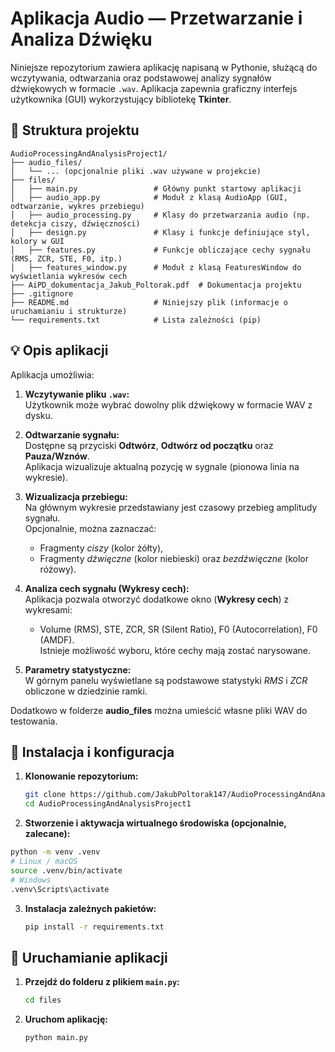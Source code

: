 # Aplikacja Audio — Przetwarzanie i Analiza Dźwięku

Niniejsze repozytorium zawiera aplikację napisaną w Pythonie, służącą do wczytywania, odtwarzania oraz podstawowej analizy sygnałów dźwiękowych w formacie `.wav`. Aplikacja zapewnia graficzny interfejs użytkownika (GUI) wykorzystujący bibliotekę **Tkinter**.

## 📂 Struktura projektu
```
AudioProcessingAndAnalysisProject1/
├── audio_files/
│   └── ... (opcjonalnie pliki .wav używane w projekcie)
├── files/
│   ├── main.py                 # Główny punkt startowy aplikacji
│   ├── audio_app.py            # Moduł z klasą AudioApp (GUI, odtwarzanie, wykres przebiegu)
│   ├── audio_processing.py     # Klasy do przetwarzania audio (np. detekcja ciszy, dźwięczności)
│   ├── design.py               # Klasy i funkcje definiujące styl, kolory w GUI
│   ├── features.py             # Funkcje obliczające cechy sygnału (RMS, ZCR, STE, F0, itp.)
│   ├── features_window.py      # Moduł z klasą FeaturesWindow do wyświetlania wykresów cech
├── AiPD_dokumentacja_Jakub_Poltorak.pdf  # Dokumentacja projektu
├── .gitignore
├── README.md                   # Niniejszy plik (informacje o uruchamianiu i strukturze)
└── requirements.txt            # Lista zależności (pip)

```

## 💡 Opis aplikacji

Aplikacja umożliwia:

1. **Wczytywanie pliku `.wav`:**  
   Użytkownik może wybrać dowolny plik dźwiękowy w formacie WAV z dysku.

2. **Odtwarzanie sygnału:**  
   Dostępne są przyciski **Odtwórz**, **Odtwórz od początku** oraz **Pauza/Wznów**.  
   Aplikacja wizualizuje aktualną pozycję w sygnale (pionowa linia na wykresie).

3. **Wizualizacja przebiegu:**  
   Na głównym wykresie przedstawiany jest czasowy przebieg amplitudy sygnału.  
   Opcjonalnie, można zaznaczać:
   - Fragmenty _ciszy_ (kolor żółty),  
   - Fragmenty _dźwięczne_ (kolor niebieski) oraz _bezdźwięczne_ (kolor różowy).

4. **Analiza cech sygnału (Wykresy cech):**  
   Aplikacja pozwala otworzyć dodatkowe okno (**Wykresy cech**) z wykresami:
   - Volume (RMS), STE, ZCR, SR (Silent Ratio), F0 (Autocorrelation), F0 (AMDF).  
   Istnieje możliwość wyboru, które cechy mają zostać narysowane.

5. **Parametry statystyczne:**  
   W górnym panelu wyświetlane są podstawowe statystyki *RMS* i *ZCR* obliczone w dziedzinie ramki.

Dodatkowo w folderze **audio_files** można umieścić własne pliki WAV do testowania.

## 🔧 Instalacja i konfiguracja

1. **Klonowanie repozytorium:**

   ```bash
   git clone https://github.com/JakubPoltorak147/AudioProcessingAndAnalysisProject1.git
   cd AudioProcessingAndAnalysisProject1
   ```
2.  **Stworzenie i aktywacja wirtualnego środowiska (opcjonalnie, zalecane):**
   ```bash
   python -m venv .venv
   # Linux / macOS
   source .venv/bin/activate
   # Windows
   .venv\Scripts\activate
   ```

3. **Instalacja zależnych pakietów:**
   ```bash
   pip install -r requirements.txt
   ```

## 🚀 Uruchamianie aplikacji
1. **Przejdź do folderu z plikiem `main.py`:**
   ```bash
   cd files
   ```
2. **Uruchom aplikację:**
   ```bash
   python main.py
   ```
